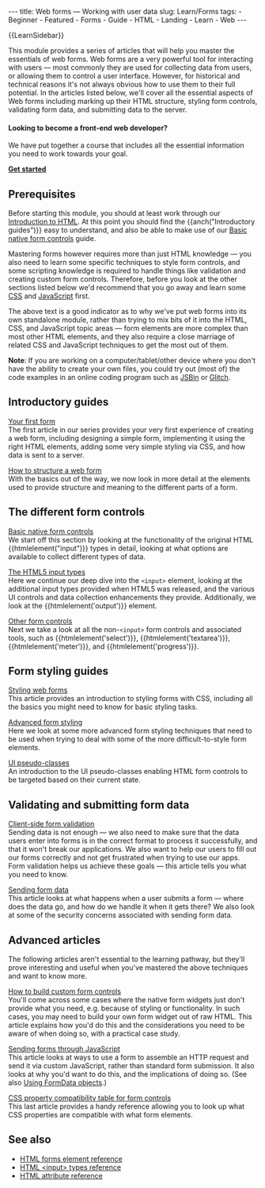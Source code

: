 --- title: Web forms — Working with user data slug: Learn/Forms tags: - Beginner - Featured - Forms - Guide - HTML - Landing - Learn - Web ---

{{LearnSidebar}}

This module provides a series of articles that will help you master the essentials of web forms. Web forms are a very powerful tool for interacting with users — most commonly they are used for collecting data from users, or allowing them to control a user interface. However, for historical and technical reasons it's not always obvious how to use them to their full potential. In the articles listed below, we'll cover all the essential aspects of Web forms including marking up their HTML structure, styling form controls, validating form data, and submitting data to the server.

#### Looking to become a front-end web developer?

We have put together a course that includes all the essential information you need to work towards your goal.

[**Get started**](/en-US/docs/Learn/Front-end_web_developer)

Prerequisites
-------------

Before starting this module, you should at least work through our [Introduction to HTML](/en-US/docs/Learn/HTML/Introduction_to_HTML). At this point you should find the {{anch("Introductory guides")}} easy to understand, and also be able to make use of our [Basic native form controls](/en-US/docs/Learn/Forms/Basic_native_form_controls) guide.

Mastering forms however requires more than just HTML knowledge — you also need to learn some specific techniques to style form controls, and some scripting knowledge is required to handle things like validation and creating custom form controls. Therefore, before you look at the other sections listed below we'd recommend that you go away and learn some [CSS](/en-US/docs/Learn/CSS) and [JavaScript](/en-US/docs/Learn/JavaScript) first.

The above text is a good indicator as to why we've put web forms into its own standalone module, rather than trying to mix bits of it into the HTML, CSS, and JavaScript topic areas — form elements are more complex than most other HTML elements, and they also require a close marriage of related CSS and JavaScript techniques to get the most out of them.

**Note**: If you are working on a computer/tablet/other device where you don't have the ability to create your own files, you could try out (most of) the code examples in an online coding program such as [JSBin](https://jsbin.com/) or [Glitch](https://glitch.com/).

Introductory guides
-------------------

[Your first form](/en-US/docs/Learn/Forms/Your_first_form)  
The first article in our series provides your very first experience of creating a web form, including designing a simple form, implementing it using the right HTML elements, adding some very simple styling via CSS, and how data is sent to a server.

[How to structure a web form](/en-US/docs/Learn/Forms/How_to_structure_a_web_form)  
With the basics out of the way, we now look in more detail at the elements used to provide structure and meaning to the different parts of a form.

The different form controls
---------------------------

[Basic native form controls](/en-US/docs/Learn/Forms/Basic_native_form_controls)  
We start off this section by looking at the functionality of the original HTML {{htmlelement("input")}} types in detail, looking at what options are available to collect different types of data.

[The HTML5 input types](/en-US/docs/Learn/Forms/HTML5_input_types)  
Here we continue our deep dive into the `<input>` element, looking at the additional input types provided when HTML5 was released, and the various UI controls and data collection enhancements they provide. Additionally, we look at the {{htmlelement('output')}} element.

[Other form controls](/en-US/docs/Learn/Forms/Other_form_controls)  
Next we take a look at all the non-`<input>` form controls and associated tools, such as {{htmlelement('select')}}, {{htmlelement('textarea')}}, {{htmlelement('meter')}}, and {{htmlelement('progress')}}.

Form styling guides
-------------------

[Styling web forms](/en-US/docs/Learn/Forms/Styling_web_forms)  
This article provides an introduction to styling forms with CSS, including all the basics you might need to know for basic styling tasks.

[Advanced form styling](/en-US/docs/Learn/Forms/Advanced_form_styling)  
Here we look at some more advanced form styling techniques that need to be used when trying to deal with some of the more difficult-to-style form elements.

[UI pseudo-classes](/en-US/docs/Learn/Forms/UI_pseudo-classes)  
An introduction to the UI pseudo-classes enabling HTML form controls to be targeted based on their current state.

Validating and submitting form data
-----------------------------------

[Client-side form validation](/en-US/docs/Learn/Forms/Form_validation)  
Sending data is not enough — we also need to make sure that the data users enter into forms is in the correct format to process it successfully, and that it won't break our applications. We also want to help our users to fill out our forms correctly and not get frustrated when trying to use our apps. Form validation helps us achieve these goals — this article tells you what you need to know.

[Sending form data](/en-US/docs/Learn/Forms/Sending_and_retrieving_form_data)  
This article looks at what happens when a user submits a form — where does the data go, and how do we handle it when it gets there? We also look at some of the security concerns associated with sending form data.

Advanced articles
-----------------

The following articles aren't essential to the learning pathway, but they'll prove interesting and useful when you've mastered the above techniques and want to know more.

[How to build custom form controls](/en-US/docs/Learn/Forms/How_to_build_custom_form_controls)  
You'll come across some cases where the native form widgets just don't provide what you need, e.g. because of styling or functionality. In such cases, you may need to build your own form widget out of raw HTML. This article explains how you'd do this and the considerations you need to be aware of when doing so, with a practical case study.

[Sending forms through JavaScript](/en-US/docs/Learn/Forms/Sending_forms_through_JavaScript)  
This article looks at ways to use a form to assemble an HTTP request and send it via custom JavaScript, rather than standard form submission. It also looks at why you'd want to do this, and the implications of doing so. (See also [Using FormData objects](/en-US/docs/Web/API/FormData/Using_FormData_Objects).)

[CSS property compatibility table for form controls](/en-US/docs/Learn/Forms/Property_compatibility_table_for_form_controls)  
This last article provides a handy reference allowing you to look up what CSS properties are compatible with what form elements.

See also
--------

-   [HTML forms element reference](/en-US/docs/Web/HTML/Element#forms)
-   [HTML &lt;input&gt; types reference](/en-US/docs/Web/HTML/Element/input)
-   [HTML attribute reference](/en-US/docs/Web/HTML/Attributes)
